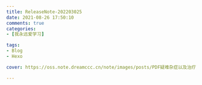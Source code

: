 ```yaml
---
title: ReleaseNote-202203025
date: 2021-08-26 17:50:10
comments: true
categories:
- [我永远爱学习]

tags:
- Blog
- Hexo

cover: https://oss.note.dreamccc.cn/note/images/posts/PDF疑难杂症以及治疗方法总结/DC-about-pdf-new-720x474.png.img.png?x-oss-process=style/blog_title

---
```

